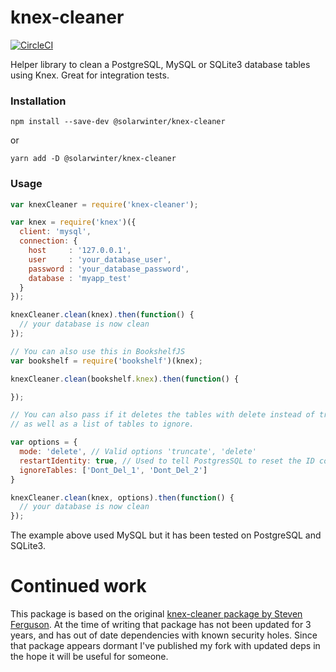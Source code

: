 # knex-cleaner

[![CircleCI](https://circleci.com/gh/arafel/knex-cleaner.svg?style=svg)](https://circleci.com/gh/arafel/knex-cleaner)

Helper library to clean a PostgreSQL, MySQL or SQLite3 database tables
using Knex. Great for integration tests.

### Installation
```
npm install --save-dev @solarwinter/knex-cleaner
```

or

```
yarn add -D @solarwinter/knex-cleaner
```

### Usage
```javascript
var knexCleaner = require('knex-cleaner');

var knex = require('knex')({
  client: 'mysql',
  connection: {
    host     : '127.0.0.1',
    user     : 'your_database_user',
    password : 'your_database_password',
    database : 'myapp_test'
  }
});

knexCleaner.clean(knex).then(function() {
  // your database is now clean
});

// You can also use this in BookshelfJS
var bookshelf = require('bookshelf')(knex);

knexCleaner.clean(bookshelf.knex).then(function() {

});

// You can also pass if it deletes the tables with delete instead of truncate
// as well as a list of tables to ignore.

var options = {
  mode: 'delete', // Valid options 'truncate', 'delete'
  restartIdentity: true, // Used to tell PostgresSQL to reset the ID counter
  ignoreTables: ['Dont_Del_1', 'Dont_Del_2']
}

knexCleaner.clean(knex, options).then(function() {
  // your database is now clean
});
```
The example above used MySQL but it has been tested on PostgreSQL and SQLite3.

# Continued work

This package is based on the original [knex-cleaner package by Steven
Ferguson](https://github.com/steven-ferguson/knex-cleaner). At the
time of writing that package has not been updated for 3 years, and has
out of date dependencies with known security holes. Since that package
appears dormant I've published my fork with updated deps in the hope
it will be useful for someone.
